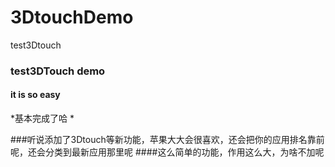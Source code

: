 # 3DtouchDemo
test3Dtouch

### test3DTouch demo  
#### it is so easy

*基本完成了哈  *

###听说添加了3Dtouch等新功能，苹果大大会很喜欢，还会把你的应用排名靠前呢，还会分类到最新应用那里呢
####这么简单的功能，作用这么大，为啥不加呢
